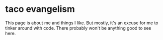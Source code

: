 # taco evangelism
This page is about me and things I like.
But mostly, it's an excuse for me to tinker around with code. There probably won't be anything good to see here. 
